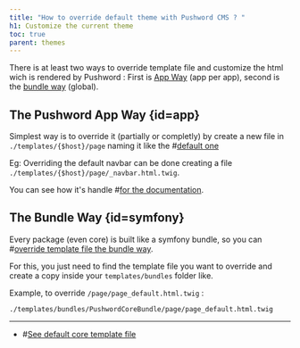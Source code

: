 ```yaml
---
title: "How to override default theme with Pushword CMS ? "
h1: Customize the current theme
toc: true
parent: themes
---
```


There is at least two ways to override template file and customize the html wich is rendered by Pushword : First is [App Way](#app) (app per app), second is the [bundle way](#symfony) (global).

## The Pushword App Way {id=app}

Simplest way is to override it (partially or completly) by create a new file in `./templates/{$host}/page` naming it like the #[default one](https://github.com/Pushword/Pushword/tree/main/packages/core/src/templates/page)

Eg: Overriding the default navbar can be done creating a file `./templates/{$host}/page/_navbar.html.twig`.

You can see how it's handle #[for the documentation](https://github.com/Pushword/Pushword/tree/main/packages/skeleton/templates/pushword.piedweb.com/page).

## The Bundle Way {id=symfony}

Every package (even core) is built like a symfony bundle, so you can #[override template file the bundle way](https://symfony.com/doc/current/bundles/override.html).

For this, you just need to find the template file you want to override and create a copy inside your `templates/bundles` folder like.

Example, to override `/page/page_default.html.twig` :

```
./templates/bundles/PushwordCoreBundle/page/page_default.html.twig
```

---

-   #[See default core template file](https://github.com/Pushword/Pushword/tree/main/packages/core/src/templates/page)
